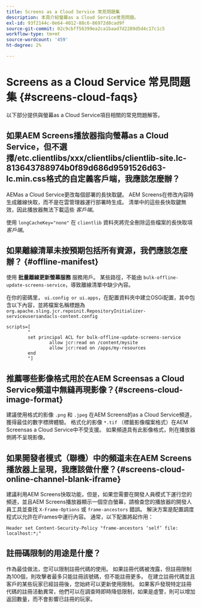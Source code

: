 ```yaml
---
title: Screens as a Cloud Service 常見問題集
description: 本頁介紹螢幕as a Cloud Service常見問題。
exl-id: 93f2144c-0e64-4012-88c6-86972d8cad9f
source-git-commit: 02c9cbff56399ea2ca1baad7d2289d5d4c17c1c5
workflow-type: tm+mt
source-wordcount: '459'
ht-degree: 2%

---
```


# Screens as a Cloud Service 常見問題集 {#screens-cloud-faqs}

以下部分提供與螢幕as a Cloud Service項目相關的常見問題解答。

## 如果AEM Screens播放器指向螢幕as a Cloud Service，但不選擇/etc.clientlibs/xxx/clientlibs/clientlib-site.lc-813643788974b0f89d686d9591526d63-lc.min.css格式的自定義客戶端，我應該怎麼辦？

AEMas a Cloud Service更改每個部署的長快取鍵。 AEM Screens在修改內容時生成離線快取，而不是在雲管理器運行部署時生成。 清單中的這些長快取鍵無效，因此播放器無法下載這些 *客戶端*。

使用 `longCacheKey="none"` 在 `clientlib` 資料夾將完全刪除這些檔案的長快取項 *客戶端*。


## 如果離線清單未按預期包括所有資源，我們應該怎麼辦？ {#offline-manifest}

使用 **批量離線更新螢幕服務** 服務用戶。 某些路徑，不能由 `bulk-offline-update-screens-service`，導致離線清單中缺少內容。

在你的密碼里， `ui.config or ui.apps`，在配置資料夾中建立OSGi配置，其中包含以下內容，並將檔案名稱標題為 `org.apache.sling.jcr.repoinit.RepositoryInitializer-serviceusersandacls-content.config`

```
scripts=[
        "
        set principal ACL for bulk-offline-update-screens-service
                allow jcr:read on /content/mysite
                allow jcr:read on /apps/my-resources
        end
        "] 
```

## 推薦哪些影像格式用於在AEM Screensas a Cloud Service頻道中無縫再現影像？{#screens-cloud-image-format}

建議使用格式的影像 `.png` 和 `.jpeg` 在AEM Screens的as a Cloud Service頻道，獲得最佳的數字標牌體驗。
格式化的影像 `*.tif` （標籤影像檔案格式）在AEM Screensas a Cloud Service中不受支援。 如果頻道具有此影像格式，則在播放器側將不呈現影像。

## 如果開發者模式（聯機）中的頻道未在AEM Screens播放器上呈現，我應該做什麼？{#screens-cloud-online-channel-blank-iframe}

建議利用AEM Screens快取功能，但是，如果您需要在開發人員模式下運行您的頻道，並且AEM Screens播放器顯示一個空白螢幕，請檢查您的播放器的開發人員工具並查找 `X-Frame-Options` 或 `frame-ancestors` 錯誤。 解決方案是配置調度程式以允許在iFrames中運行內容。 通常，以下配置將起作用：

```
Header set Content-Security-Policy "frame-ancestors ‘self’ file: localhost:*;"
```

## 註冊碼限制的用途是什麼？

作為最佳做法，您可以限制註冊代碼的使用。 如果註冊代碼被洩露，但註冊限制為100個，則攻擊者最多只能註冊該號碼，但不能註冊更多。 在建立註冊代碼並且客戶的某些玩家已經註冊後，您始終可以更新使用限制。 如果客戶發現特定註冊代碼的註冊活動異常，他們可以在調查時即時降低限制，如果是虛警，則可以增加返回數量，而不會影響已註冊的玩家。
